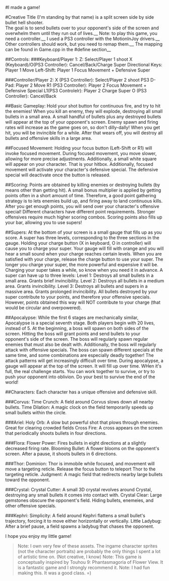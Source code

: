 #I made a game!

#Creative Title (I'm standing by that name) 
is a split screen side by side bullet hell shooter.</br>
The goal is to send bullets over to your opponent's side of the screen and overwhelm them until they run out of lives.__
Note: to play this game, you need a controller.__
I used a PS3 controller with the MotionInJoy drivers.__
Other controllers should work, but you need to remap them.__
The mapping can be found in Game.cpp in the #define section__


##Controls:
###Keyboard/Player 1:
Z: Select/Player 1 shoot
X (Keyboard)/O(PS3 Controller): Cancel/Back/Charge Super
Directional Keys: Player 1 Move
Left-Shift: Player 1 Focus Movement + Defensive Super


###Controller/Player 2:
X (PS3 Controller): Select/Player 2 shoot
PS3 D-Pad: Player 2 Move
R1 (PS3 Controller): Player 2 Focus Movement + Defensive Special
L1(PS3 Controlelr): Player 2 Charge Super
O (PS3 Controller): Cancel/Back

##Basic Gameplay:
Hold your shot button for continuous fire, and try to hit the enemies!
When you kill an enemy, they will explode, destroying all small bullets in a small area.
A small handful of bullets plus any destroyed bullets will appear at the top of your opponent's screen.
Enemy spawn and firing rates will increase as the game goes on, so don't dilly-dally!
When you get hit, you will be invincible for a while.
After that wears off, you will destroy all bullets and offensive skills in a large area.

##Focused Movement:
Holding your focus button (Left-Shift or R1) will invoke focused movement.
During focused movement, you move slower, allowing for more precise adjustments.
Additionally, a small white square will appear on your character.  That is your hitbox.
Additionally, focused movement will activate your character's defensive special.
The defensive special will deactivate once the button is released.

##Scoring:
Points are obtained by killing enemies or destroying bullets (by means other than getting hit).
A small bonus multiplier is applied by getting points often in a short amount of time.
Therefore, a good point gathering strategy is to lets enemies build up, and firing away to land continuous kills.
After you get enough points, you will send over your character's offensive special!
Different characters have different point requirements.
Stronger offensives require much higher scoring combos.
Scoring points also fills up your bar, allowing you to use supers!

##Supers:
At the bottom of your screen is a small gauge that fills up as you score.
A super has three levels, corresponding to the three sections in the gauge.
Holding your charge button (X in keyboard, O in controller) will cause you to charge your super.
Your gauge will fill with orange and you will hear a small sound when your charge reaches certain levels.
When you are satisfied with your charge, release the charge button to use your super.
The longer you charge your super, the more powerful and expensive it will be.
Charging your super takes a while, so know when you need it in advance.
A super can have up to three levels:
Level 1: Destroys all small bullets in a small area.  Grants brief invincibility.
Level 2: Destroys all bullets in a medium area.  Grants invincibility.
Level 3: Destroys all bullets and supers in a massive area.  Grants prolonged invincibility.
All bullets destroyed by your super contribute to your points, and therefore your offensive specials.
However, points obtained this way will NOT contribute to your charge (that would be circular and overpowered).

##Apocalypse:
While the first 6 stages are mechanically similar, Apocalypse is a special seventh stage.
Both players begin with 20 lives, instead of 5.
At the beginning, a boss will spawn on both sides of the screen.
Hitting the boss will grant points and send bullets to your opponent's side of the screen.
The boss will regularly spawn regular enemies that must also be dealt with.
Additionally, the boss will regularly attack with offensive specials.
The boss can spawn different specials at the same time, and some combinations are especially deadly together!
The attack patterns will get increasingly difficult over time.
During apocalypse, a gauge will appear at the top of the screen.  It will fill up over time.
WHen it's full, the real challenge starts.
You can work together to survive, or try to push your opponent into oblivion.
Do your best to survive the end of the world!

##Characters:
Each character has a unique offensive and defensive skill.

###Corvus:
Time Crunch: A field around Corvus slows down all nearby bullets.
Time Dilation: A magic clock on the field temporarily speeds up small bullets within the circle.

###Ariel:
Holy Orb: A slow but powerful shot that plows through enemies.  Great for clearing crowded fields
Cross Fire: A cross appears on the screen that periodically shoots bullets in four directions.

###Flora:
Flower Power: Fires bullets in eight directions at a slightly decreased firing rate.
Blooming Bullet: A flower blooms on the opponent's screen.  After a pause, it shoots bullets in 6 directions.

###Thor:
Dominion: Thor is immobile while focused, and movement will move a targeting reticle.  Release the focus button to teleport Thor to the targeting reticle.
Judgment: A magic field that redirects nearby large bullets toward the opponent.

###Crystal:
Crystal Cutter: A small 3D crystal revolves around Crystal, destroying any small bullets it comes into contact with.
Crystal Clear: Large gemstones obscure the opponent's field.  Hiding bullets, enemeies, and other offensive specials.

###Kephri:
Simplicity: A field around Kephri flattens a small bullet's trajectory, forcing it to move either horizontally or vertically.
Little Ladybug: After a brief pause, a field spawns a ladybug that chases the opponent.

I hope you enjoy my little game!
>Note: I own very few of these assets. The ingame character sprites (not the character portraits) are probably the only things I spent a lot of artistic time on. (Not creative, I know)
>Note: This game is conceptually inspired by Touhou 9: Phantasmagoria of Flower View.  It is a fantastic game and I strongly recommend it.
>Note: I had fun making this.  It was a good class.  =)

